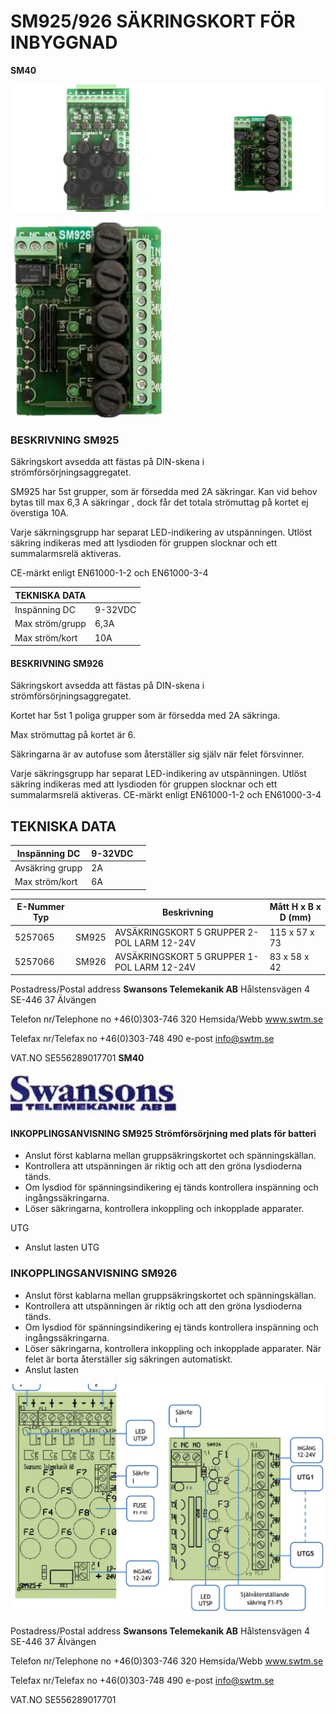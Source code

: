 # **SM925/926 SÄKRINGSKORT FÖR INBYGGNAD**

 **SM40** 

![](images/_page_0_Picture_2.jpeg)

![](images/_page_0_Picture_3.jpeg)

### **BESKRIVNING SM925**

Säkringskort avsedda att fästas på DIN-skena i strömförsörjningsaggregatet.

SM925 har 5st grupper, som är försedda med 2A säkringar. Kan vid behov bytas till max 6,3 A säkringar , dock får det totala strömuttag på kortet ej överstiga 10A.

Varje säkrningsgrupp har separat LED-indikering av utspänningen. Utlöst säkring indikeras med att lysdioden för gruppen slocknar och ett summalarmsrelä aktiveras.

CE-märkt enligt EN61000-1-2 och EN61000-3-4

| TEKNISKA DATA   |         |
|-----------------|---------|
| Inspänning DC   | 9-32VDC |
| Max ström/grupp | 6,3A    |
| Max ström/kort  | 10A     |

#### **BESKRIVNING SM926**

Säkringskort avsedda att fästas på DIN-skena i strömförsörjningsaggregatet.

Kortet har 5st 1 poliga grupper som är försedda med 2A säkringa.

Max strömuttag på kortet är 6.

Säkringarna är av autofuse som återställer sig själv när felet försvinner.

Varje säkringsgrupp har separat LED-indikering av utspänningen. Utlöst säkring indikeras med att lysdioden för gruppen slocknar och ett summalarmsrelä aktiveras. CE-märkt enligt EN61000-1-2 och EN61000-3-4

## **TEKNISKA DATA**

| Inspänning DC   | 9-32VDC |  |
|-----------------|---------|--|
| Avsäkring grupp | 2A      |  |
| Max ström/kort  | 6A      |  |

| E-Nummer Typ |       | Beskrivning                                | Mått H x B x D (mm) |
|--------------|-------|--------------------------------------------|---------------------|
| 5257065      | SM925 | AVSÄKRINGSKORT 5 GRUPPER 2-POL LARM 12-24V | 115 x 57 x 73       |
| 5257066      | SM926 | AVSÄKRINGSKORT 5 GRUPPER 1-POL LARM 12-24V | 83 x 58 x 42        |

Postadress/Postal address **Swansons Telemekanik AB** Hålstensvägen 4 SE-446 37 Älvängen

Telefon nr/Telephone no +46(0)303-746 320 Hemsida/Webb www.swtm.se

Telefax nr/Telefax no +46(0)303-748 490 e-post info@swtm.se

VAT.NO SE556289017701  **SM40** 

![](images/_page_1_Picture_1.jpeg)

#### **INKOPPLINGSANVISNING SM925 Strömförsörjning med plats för batteri**

- Anslut först kablarna mellan gruppsäkringskortet och spänningskällan.
- Kontrollera att utspänningen är riktig och att den gröna lysdioderna tänds.
- Om lysdiod för spänningsindikering ej tänds kontrollera inspänning och ingångssäkringarna.
- Löser säkringarna, kontrollera inkoppling och inkopplade apparater.

UTG

- Anslut lasten
UTG

### **INKOPPLINGSANVISNING SM926**

- Anslut först kablarna mellan gruppsäkringskortet och spänningskällan.
- Kontrollera att utspänningen är riktig och att den gröna lysdioderna tänds.
- Om lysdiod för spänningsindikering ej tänds kontrollera inspänning och ingångssäkringarna.
- Löser säkringarna, kontrollera inkoppling och inkopplade apparater. När felet är borta återställer sig säkringen automatiskt.
- Anslut lasten

![](images/_page_1_Figure_14.jpeg)

Postadress/Postal address **Swansons Telemekanik AB** Hålstensvägen 4 SE-446 37 Älvängen

Telefon nr/Telephone no +46(0)303-746 320 Hemsida/Webb www.swtm.se

Telefax nr/Telefax no +46(0)303-748 490 e-post info@swtm.se

VAT.NO SE556289017701